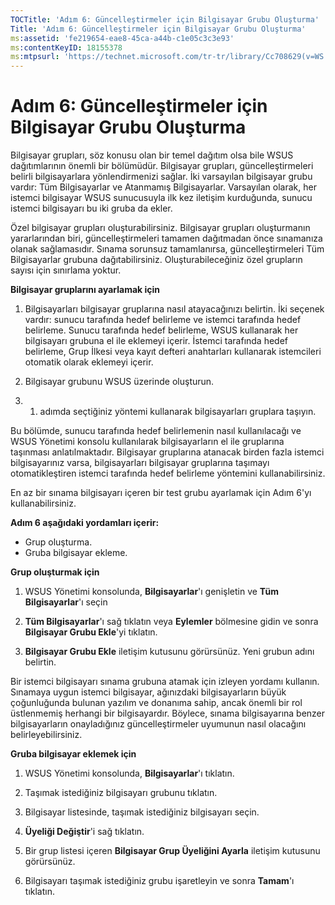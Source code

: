 ```yaml
---
TOCTitle: 'Adım 6: Güncelleştirmeler için Bilgisayar Grubu Oluşturma'
Title: 'Adım 6: Güncelleştirmeler için Bilgisayar Grubu Oluşturma'
ms:assetid: 'fe219654-eae8-45ca-a44b-c1e05c3c3e93'
ms:contentKeyID: 18155378
ms:mtpsurl: 'https://technet.microsoft.com/tr-tr/library/Cc708629(v=WS.10)'
---
```


Adım 6: Güncelleştirmeler için Bilgisayar Grubu Oluşturma
=========================================================

Bilgisayar grupları, söz konusu olan bir temel dağıtım olsa bile WSUS dağıtımlarının önemli bir bölümüdür. Bilgisayar grupları, güncelleştirmeleri belirli bilgisayarlara yönlendirmenizi sağlar. İki varsayılan bilgisayar grubu vardır: Tüm Bilgisayarlar ve Atanmamış Bilgisayarlar. Varsayılan olarak, her istemci bilgisayar WSUS sunucusuyla ilk kez iletişim kurduğunda, sunucu istemci bilgisayarı bu iki gruba da ekler.

Özel bilgisayar grupları oluşturabilirsiniz. Bilgisayar grupları oluşturmanın yararlarından biri, güncelleştirmeleri tamamen dağıtmadan önce sınamanıza olanak sağlamasıdır. Sınama sorunsuz tamamlanırsa, güncelleştirmeleri Tüm Bilgisayarlar grubuna dağıtabilirsiniz. Oluşturabileceğiniz özel grupların sayısı için sınırlama yoktur.

**Bilgisayar gruplarını ayarlamak için**
1.  Bilgisayarları bilgisayar gruplarına nasıl atayacağınızı belirtin. İki seçenek vardır: sunucu tarafında hedef belirleme ve istemci tarafında hedef belirleme. Sunucu tarafında hedef belirleme, WSUS kullanarak her bilgisayarı grubuna el ile eklemeyi içerir. İstemci tarafında hedef belirleme, Grup İlkesi veya kayıt defteri anahtarları kullanarak istemcileri otomatik olarak eklemeyi içerir.

2.  Bilgisayar grubunu WSUS üzerinde oluşturun.

3.  1. adımda seçtiğiniz yöntemi kullanarak bilgisayarları gruplara taşıyın.

Bu bölümde, sunucu tarafında hedef belirlemenin nasıl kullanılacağı ve WSUS Yönetimi konsolu kullanılarak bilgisayarların el ile gruplarına taşınması anlatılmaktadır. Bilgisayar gruplarına atanacak birden fazla istemci bilgisayarınız varsa, bilgisayarları bilgisayar gruplarına taşımayı otomatikleştiren istemci tarafında hedef belirleme yöntemini kullanabilirsiniz.

En az bir sınama bilgisayarı içeren bir test grubu ayarlamak için Adım 6'yı kullanabilirsiniz.

**Adım 6 aşağıdaki yordamları içerir:**

-   Grup oluşturma.
-   Gruba bilgisayar ekleme.

**Grup oluşturmak için**
1.  WSUS Yönetimi konsolunda, **Bilgisayarlar**'ı genişletin ve **Tüm Bilgisayarlar**'ı seçin

2.  **Tüm Bilgisayarlar**'ı sağ tıklatın veya **Eylemler** bölmesine gidin ve sonra **Bilgisayar Grubu Ekle**'yi tıklatın.

3.  **Bilgisayar Grubu Ekle** iletişim kutusunu görürsünüz. Yeni grubun adını belirtin.

Bir istemci bilgisayarı sınama grubuna atamak için izleyen yordamı kullanın. Sınamaya uygun istemci bilgisayar, ağınızdaki bilgisayarların büyük çoğunluğunda bulunan yazılım ve donanıma sahip, ancak önemli bir rol üstlenmemiş herhangi bir bilgisayardır. Böylece, sınama bilgisayarına benzer bilgisayarların onayladığınız güncelleştirmeler uyumunun nasıl olacağını belirleyebilirsiniz.

**Gruba bilgisayar eklemek için**
1.  WSUS Yönetimi konsolunda, **Bilgisayarlar**'ı tıklatın.

2.  Taşımak istediğiniz bilgisayarı grubunu tıklatın.

3.  Bilgisayar listesinde, taşımak istediğiniz bilgisayarı seçin.

4.  **Üyeliği Değiştir**'i sağ tıklatın.

5.  Bir grup listesi içeren **Bilgisayar Grup Üyeliğini Ayarla** iletişim kutusunu görürsünüz.

6.  Bilgisayarı taşımak istediğiniz grubu işaretleyin ve sonra **Tamam**'ı tıklatın.
